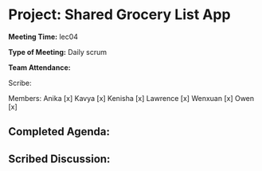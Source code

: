 # Project: Shared Grocery List App

**Meeting Time:** lec04

**Type of Meeting:** Daily scrum

**Team Attendance:**

Scribe:


Members:
Anika [x]
Kavya [x]
Kenisha [x]
Lawrence [x]
Wenxuan [x]
Owen [x]

## Completed Agenda:

## Scribed Discussion:
